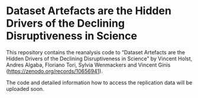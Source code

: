 # Dataset Artefacts are the Hidden Drivers of the Declining Disruptiveness in Science

This repository contains the reanalysis code to “Dataset Artefacts are the Hidden Drivers of the Declining Disruptiveness in Science” by Vincent Holst, Andres Algaba, Floriano Tori, Sylvia Wenmackers and Vincent Ginis (https://zenodo.org/records/10656941). 

The code and detailed information how to access the replication data will be uploaded soon.
